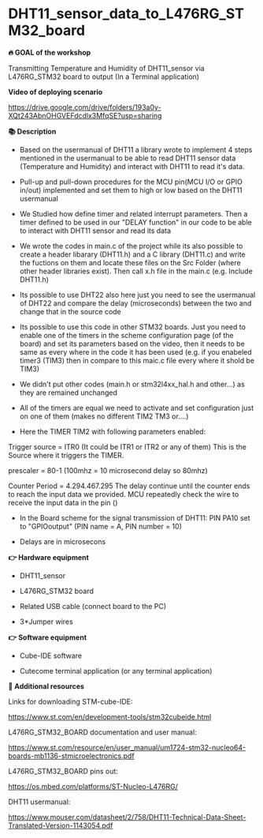 # DHT11_sensor_data_to_L476RG_STM32_board
<b>🔥 GOAL of the workshop</b>

Transmitting Temperature and Humidity of DHT11_sensor via L476RG_STM32 board to output (In a Terminal application)

<b>Video of deploying scenario</b>

https://drive.google.com/drive/folders/193a0y-XQt243AbnOHGVEFdcdlx3MfqSE?usp=sharing

<b>📚 Description</b>

- Based on the usermanual of DHT11 a library wrote to implement 4 steps mentioned in the usermanual to be able to read DHT11 sensor data (Temperature and Humidity) and interact with DHT11 to read it's data. 

- Pull-up and pull-down procedures for the MCU pin(MCU I/O or GPIO in/out) implemented and set them to high or low based on the DHT11 usermanual

- We Studied how define timer and related interrupt parameters. Then a timer defined to be used in our "DELAY function" in our code to be able to interact with DHT11 sensor and read its data 

- We wrote the codes in main.c of the project while its also possible to create a header libarary (DHT11.h) and a C library (DHT11.c) and write the fuctions on them and locate these files on the Src Folder (where other header libraries exist). Then call x.h file in the main.c (e.g. Include DHT11.h)

- Its possible to use DHT22 also here just you need to see the usermanual of DHT22 and compare the delay (microseconds) between the two and change that in the source code

- Its possible to use this code in other STM32 boards. Just you need to enable one of the timers in the scheme configuration page (of the board) and set its parameters based on the video, then it needs to be same as every where in the code it has been used (e.g. if you enabeled timer3 (TIM3) then in compare to this maic.c file every where it shold be TIM3)

- We didn't put other codes (main.h or stm32l4xx_hal.h and other...) as they are remained unchanged

- All of the timers are equal we need to activate and set configuration just on one of them (makes no different TIM2 TM3 or....)

- Here the TIMER TIM2 with following parameters enabled:

Trigger source = ITR0 (It could be ITR1 or ITR2 or any of them)
This is the Source where it triggers the TIMER. 


prescaler = 80-1 (100mhz = 10 microsecond delay so 80mhz)

Counter Period = 4.294.467.295
The delay continue until the counter ends to reach the input data we provided. 
MCU repeatedly check the wire to receive the input data in the pin ()

- In the Board scheme for the signal transmission of DHT11:
PIN PA10 set to "GPIOoutput" (PIN name = A, PIN number = 10)

- Delays are in microsecons

<b>👉 Hardware equipment</b>

- DHT11_sensor

- L476RG_STM32 board

- Related USB cable (connect board to the PC)

- 3*Jumper wires

<b>👉 Software equipment</b>

- Cube-IDE software

- Cutecome terminal application (or any terminal application)

<b>👋 Additional resources</b>

Links for downloading STM-cube-IDE:

https://www.st.com/en/development-tools/stm32cubeide.html

L476RG_STM32_BOARD documentation and user manual:

https://www.st.com/resource/en/user_manual/um1724-stm32-nucleo64-boards-mb1136-stmicroelectronics.pdf

L476RG_STM32_BOARD pins out:

https://os.mbed.com/platforms/ST-Nucleo-L476RG/

DHT11 usermanual:

https://www.mouser.com/datasheet/2/758/DHT11-Technical-Data-Sheet-Translated-Version-1143054.pdf
